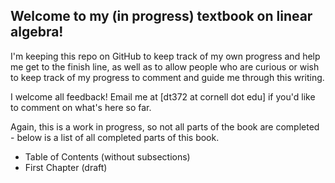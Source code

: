 ## Welcome to my (in progress) textbook on linear algebra!

I'm keeping this repo on GitHub to keep track of my own progress and help me get to the finish line, as well as to allow people who are curious or wish to keep track of my progress to comment and guide me through this writing. 

I welcome all feedback! Email me at [dt372 at cornell dot edu] if you'd like to comment on what's here so far.

Again, this is a work in progress, so not all parts of the book are completed - below is a list of all completed parts of this book.

* Table of Contents (without subsections)
* First Chapter (draft)
